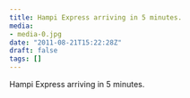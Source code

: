 ```yaml
---
title: Hampi Express arriving in 5 minutes.
media:
- media-0.jpg
date: "2011-08-21T15:22:28Z"
draft: false
tags: []
---
```

Hampi Express arriving in 5 minutes.
